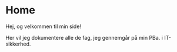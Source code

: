 # Home

Hej, og velkommen til min side!

Her vil jeg dokumentere alle de fag, jeg gennemgår på min PBa. i IT-sikkerhed.